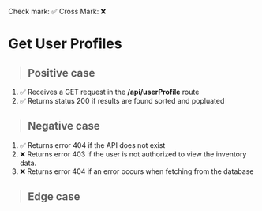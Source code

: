Check mark: ✅
Cross Mark: ❌

# Get User Profiles

> ## Positive case

1. ✅ Receives a GET request in the **/api/userProfile** route
2. ✅ Returns status 200 if results are found sorted and popluated

> ## Negative case

1. ✅ Returns error 404 if the API does not exist
2. ❌ Returns error 403 if the user is not authorized to view the inventory data.
3. ❌ Returns error 404 if an error occurs when fetching from the database

> ## Edge case
